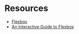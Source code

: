 # Resources

- [Flexbox](https://web.dev/learn/css/flexbox)
- [An Interactive Guide to Flexbox](https://www.joshwcomeau.com/css/interactive-guide-to-flexbox/)